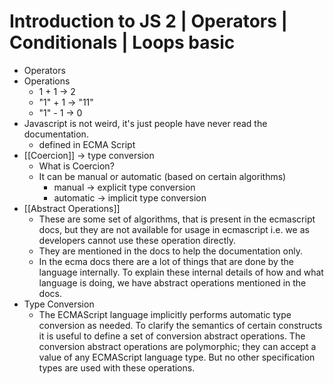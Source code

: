 # Introduction to JS 2 | Operators | Conditionals | Loops basic

- Operators
- Operations
	- 1 + 1 → 2
	- "1" + 1 → "11"
	- "1" - 1 → 0
- Javascript is not weird, it's just people have never read the documentation.
	- defined in ECMA Script
- [[Coercion]] → type conversion
	- What is Coercion?
	- It can be manual or automatic (based on certain algorithms)
		- manual → explicit type conversion
		- automatic → implicit type conversion
- [[Abstract Operations]]
	- These are some set of algorithms, that is present in the ecmascript docs, but they are not available for usage in ecmascript i.e. we as developers cannot use these operation directly.
	- They are mentioned in the docs to help the documentation only.
	- In the ecma docs there are a lot of things that are done by the language internally. To explain these internal details of how and what language is doing, we have abstract operations mentioned in the docs.
- Type Conversion
	- The ECMAScript language implicitly performs automatic type conversion as needed. To clarify the semantics of certain constructs it is useful to define a set of conversion abstract operations. The conversion abstract operations are polymorphic; they can accept a value of any ECMAScript language type. But no other specification types are used with these operations.